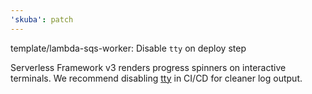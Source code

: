 ```yaml
---
'skuba': patch
---
```


template/lambda-sqs-worker: Disable `tty` on deploy step

Serverless Framework v3 renders progress spinners on interactive terminals. We recommend disabling [tty](https://github.com/buildkite-plugins/docker-compose-buildkite-plugin#tty-optional-run-only) in CI/CD for cleaner log output.
